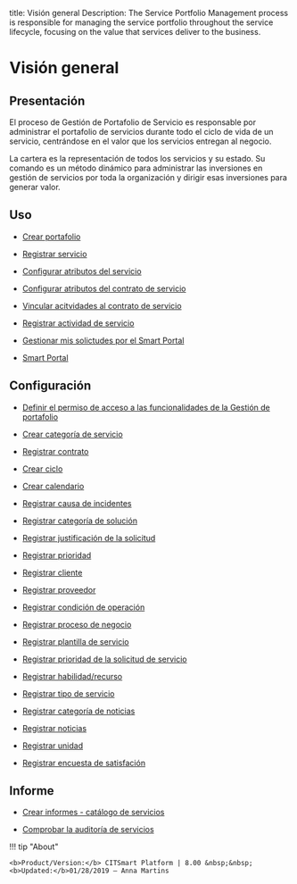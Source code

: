 title: Visión general
Description: The Service Portfolio Management process is responsible for managing the service portfolio throughout the service lifecycle, focusing on the value that services deliver to the business.
# Visión general

Presentación
----------------

El proceso de Gestión de Portafolio de Servicio es responsable por administrar el portafolio de servicios durante todo el ciclo de vida de un servicio, centrándose en el valor que los servicios entregan al negocio.

La cartera es la representación de todos los servicios y su estado. Su comando es un método dinámico para administrar las inversiones en gestión de servicios por toda la organización y dirigir esas inversiones para generar valor.

Uso
-------

- [Crear portafolio](/es-es/citsmart-platform-8/processes/portfolio-and-catalog/use/create-the-portfolio.html)

- [Registrar servicio](/es-es/citsmart-platform-8/processes/portfolio-and-catalog/use/register-a-service.html)

- [Configurar atributos del servicio](/es-es/citsmart-platform-8/processes/portfolio-and-catalog/use/configure-services-attributes.html)

- [Configurar atributos del contrato de servicio](/es-es/citsmart-platform-8/processes/portfolio-and-catalog/use/service-contract-attributes.html)

- [Vincular acitvidades al contrato de servicio](/es-es/citsmart-platform-8/processes/portfolio-and-catalog/use/link-activity-to-service-contract.html)

- [Registrar actividad de servicio](/es-es/citsmart-platform-8/processes/portfolio-and-catalog/use/register-service-activity.html)

- [Gestionar mis solictudes por el Smart Portal](/es-es/citsmart-platform-8/processes/portfolio-and-catalog/use/request-through-Smart-Portal.html)

- [Smart Portal](/es-es/citsmart-platform-8/processes/portfolio-and-catalog/use/smart-portal.html)

Configuración
-----------------

- [Definir el permiso de acceso a las funcionalidades de la Gestión de portafolio](/es-es/citsmart-platform-8/processes/portfolio-and-catalog/configuration/access-portfolio-management.html)

- [Crear categoría de servicio](/es-es/citsmart-platform-8/processes/portfolio-and-catalog/configuration/create-service-category.html)

- [Registrar contrato](/es-es/citsmart-platform-8/processes/portfolio-and-catalog/configuration/register-contract.html)

- [Crear ciclo](/es-es/citsmart-platform-8/platform-administration/time/create-cycle.html)

- [Crear calendario](/es-es/citsmart-platform-8/platform-administration/time/create-calendar.html)

- [Registrar causa de incidentes](/es-es/citsmart-platform-8/processes/portfolio-and-catalog/configuration/register-cause-incidents.html)

- [Registrar categoría de solución](/es-es/citsmart-platform-8/processes/portfolio-and-catalog/configuration/register-solution-category.html)

- [Registrar justificación de la solicitud](/es-es/citsmart-platform-8/processes/portfolio-and-catalog/configuration/register-request-justification.html)

- [Registrar prioridad](/es-es/citsmart-platform-8/processes/portfolio-and-catalog/configuration/register-priority.html)

- [Registrar cliente](/es-es/citsmart-platform-8/processes/portfolio-and-catalog/configuration/register-client.html)

- [Registrar proveedor](/es-es/citsmart-platform-8/processes/portfolio-and-catalog/configuration/register-provider.html)

- [Registrar condición de operación](/es-es/citsmart-platform-8/processes/portfolio-and-catalog/configuration/register-operating-condition.html)

- [Registrar proceso de negocio](/es-es/citsmart-platform-8/processes/portfolio-and-catalog/configuration/register-business-process.html)

- [Registrar plantilla de servicio](/es-es/citsmart-platform-8/processes/portfolio-and-catalog/configuration/register-service-template.html)

- [Registrar prioridad de la solicitud de servicio](/es-es/citsmart-platform-8/processes/portfolio-and-catalog/configuration/register-service-request-priority.html)

- [Registrar habilidad/recurso](/es-es/citsmart-platform-8/processes/portfolio-and-catalog/configuration/register-skill-resource.html)

- [Registrar tipo de servicio](/es-es/citsmart-platform-8/processes/portfolio-and-catalog/configuration/register-type-of-service.html)

- [Registrar categoría de noticias](/es-es/citsmart-platform-8/processes/portfolio-and-catalog/configuration/register-news-category.html)

- [Registrar noticias](/es-es/citsmart-platform-8/processes/portfolio-and-catalog/configuration/register-news.html)

- [Registrar unidad](/es-es/citsmart-platform-8/platform-administration/region-and-language/register-unit.html)

- [Registrar encuesta de satisfación](/es-es/citsmart-platform-8/processes/portfolio-and-catalog/configuration/register-satisfaction-survey.html)

Informe
----------

- [Crear informes - catálogo de servicios](/es-es/citsmart-platform-8/processes/portfolio-and-catalog/use/reports-service-catalog.html)

- [Comprobar la auditoría de servicios](/es-es/citsmart-platform-8/processes/portfolio-and-catalog/use/service-audit.html)

!!! tip "About"

    <b>Product/Version:</b> CITSmart Platform | 8.00 &nbsp;&nbsp;
    <b>Updated:</b>01/28/2019 – Anna Martins
